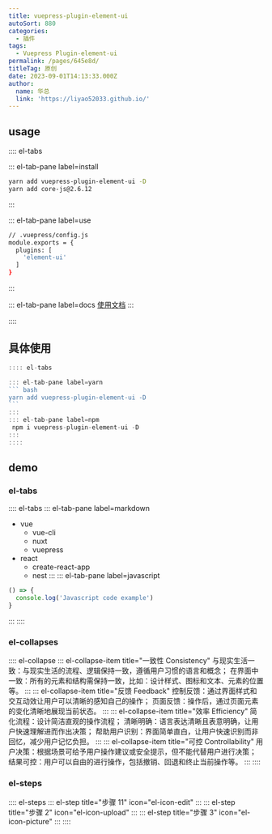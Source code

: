 ```yaml
---
title: vuepress-plugin-element-ui
autoSort: 880
categories:
  - 插件
tags:
  - Vuepress Plugin-element-ui
permalink: /pages/645e8d/
titleTag: 原创
date: 2023-09-01T14:13:33.000Z
author:
  name: 华总
  link: 'https://liyao52033.github.io/'
---
```




## usage

:::: el-tabs

::: el-tab-pane label=install

``` bash
yarn add vuepress-plugin-element-ui -D
yarn add core-js@2.6.12
```

:::

::: el-tab-pane label=use

``` bash
// .vuepress/config.js
module.exports = {
  plugins: [
    'element-ui'
  ]
}
```

:::

::: el-tab-pane label=docs
 [使用文档](https://lq782655835.github.io/vuepress-plugin-element-ui/)
:::

::::

## 具体使用

````javascript
:::: el-tabs

::: el-tab-pane label=yarn
``` bash
yarn add vuepress-plugin-element-ui -D
```
:::
::: el-tab-pane label=npm
 npm i vuepress-plugin-element-ui -D
:::
::::
````





## demo

###  el-tabs

:::: el-tabs
::: el-tab-pane label=markdown

* vue
  * vue-cli
  * nuxt
  * vuepress
* react
  * create-react-app
  * nest
  :::
  ::: el-tab-pane label=javascript
``` javascript
() => {
  console.log('Javascript code example')
}
```
:::
::::

###  el-collapses


:::: el-collapse
::: el-collapse-item title="一致性 Consistency"
与现实生活一致：与现实生活的流程、逻辑保持一致，遵循用户习惯的语言和概念；
在界面中一致：所有的元素和结构需保持一致，比如：设计样式、图标和文本、元素的位置等。
:::
::: el-collapse-item title="反馈 Feedback"
控制反馈：通过界面样式和交互动效让用户可以清晰的感知自己的操作；
页面反馈：操作后，通过页面元素的变化清晰地展现当前状态。
:::
::: el-collapse-item title="效率 Efficiency"
简化流程：设计简洁直观的操作流程；
清晰明确：语言表达清晰且表意明确，让用户快速理解进而作出决策；
帮助用户识别：界面简单直白，让用户快速识别而非回忆，减少用户记忆负担。
:::
::: el-collapse-item title="可控 Controllability"
用户决策：根据场景可给予用户操作建议或安全提示，但不能代替用户进行决策；
结果可控：用户可以自由的进行操作，包括撤销、回退和终止当前操作等。
:::
::::


### el-steps

:::: el-steps
::: el-step title="步骤 11" icon="el-icon-edit"
:::
::: el-step title="步骤 2" icon="el-icon-upload"
:::
::: el-step title="步骤 3" icon="el-icon-picture"
:::
::::





